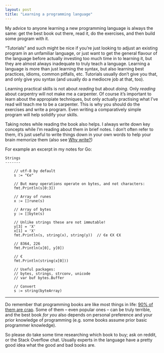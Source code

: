 ```yaml
---
layout: post
title: "Learning a programming language"
---
```


My advice to anyone learning a new programming language is always the same: get
the best book out there, read it, do the exercises, and then build some program
with it.

“Tutorials” and such might be nice if you’re just looking to adjust an existing
program in an unfamiliar language, or just want to get the general flavour of
the language before actually investing too much time in to learning it, but they
are almost always inadequate to truly teach a language.
Learning a language is more than just learning the syntax, but also learning
best practices, idioms, common pitfalls, etc. Tutorials usually don’t give you
that, and only give you syntax (and usually do a mediocre job at that, too).

Learning practical skills is not about *reading* but about *doing*. Only
*reading* about carpentry will not make me a carpenter. Of course it’s important
to learn about the appropiate techniques, but only actually practising what I’ve
read will teach me to be a carpenter.
This is why you should do the exercises and write a program. Even writing a
comparatively simple program will help solidify your skills.

Taking notes while reading the book also helps. I always write down key concepts
while I’m reading about them in brief notes. I don’t often refer to them, it’s
just useful to write things down in your own words to help your brain memorize
them (also see [Why write?](/weblog/why-write.html))

For example an excerpt in my notes for Go:

	Strings
	-------

		// utf-8 by default
		s := "€e"

		// But many operations operate on bytes, and not characters:
		fmt.Println(s[0:3])

		// Array of runes
		x := []rune(s)

		// Array of bytes
		y := []byte(s)

		// Unlike strings these are not immutable!
		y[3] = 'X'
		x[1] = 'X'
		fmt.Println(s, string(x), string(y))  // €e €X €X

		// 8364, 226
		fmt.Println(x[0], y[0])

		// €
		fmt.Println(string(x[0]))

		// Useful packages:
		// bytes, strings, strconv, unicode
		// var buf bytes.Buffer

		// Convert
		s := string(byteArray)

---

Do remember that programming books are like most things in life: [90% of them
are crap](https://en.wikipedia.org/wiki/Sturgeon%27s_law). Some of them – even
popular ones – can be truly terrible, and the best book *for you* also depends
on personal preference and your prior knowledge of programming (e.g. some books
assume prior basic programmer knowledge).

So please do take some time researching which book to buy; ask on reddit, or the
Stack Overflow chat. Usually experts in the language have a pretty good idea
what the good and bad books are.
